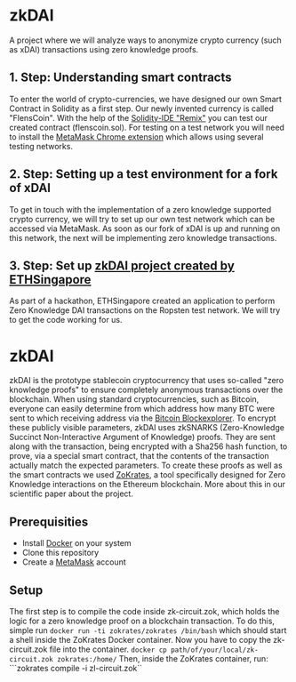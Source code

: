 # zkDAI
A project where we will analyze ways to anonymize crypto currency (such as xDAI) transactions using zero knowledge proofs.

## 1. Step: Understanding smart contracts

To enter the world of crypto-currencies, we have designed our own Smart Contract in Solidity as a first step. 
Our newly invented currency is called "FlensCoin". 
With the help of the [Solidity-IDE "Remix"](https://remix.ethereum.org/) you can test our created contract (flenscoin.sol).
For testing on a test network you will need to install the [MetaMask Chrome extension](metamask.io) which allows using several testing networks.

## 2. Step: Setting up a test environment for a fork of xDAI

To get in touch with the implementation of a zero knowledge supported crypto currency, we will try to set up our own test network which can be accessed via MetaMask. As soon as our fork of xDAI is up and running on this network, the next will be implementing zero knowledge transactions.

## 3. Step: Set up [zkDAI project created by ETHSingapore](https://github.com/atvanguard/ethsingapore-zk-dai)

As part of a hackathon, ETHSingapore created an application to perform Zero Knowledge DAI transactions on the Ropsten test network. We will try to get the code working for us.


# zkDAI

zkDAI is the prototype stablecoin cryptocurrency that uses so-called "zero knowledge proofs" to ensure completely anonymous transactions over the blockchain. When using standard cryptocurrencies, such as Bitcoin, everyone can easily determine from which address how many BTC were sent to which receiving address via the [Bitcoin Blockexplorer](https://www.blockchain.com/de/explorer). To encrypt these publicly visible parameters, zkDAI uses zkSNARKS (Zero-Knowledge Succinct Non-Interactive Argument of Knowledge) proofs. They are sent along with the transaction, being encrypted with a Sha256 hash function, to prove, via a special smart contract, that the contents of the transaction actually match the expected parameters. To create these proofs as well as the smart contracts we used [ZoKrates](https://zokrates.github.io), a tool specifically designed for Zero Knowledge interactions on the Ethereum blockchain.
More about this in our scientific paper about the project. 

## Prerequisities

- Install [Docker](https://docs.docker.com/get-docker/) on your system 
- Clone this repository
- Create a [MetaMask](https://metamask.io/) account

## Setup

The first step is to compile the code inside zk-circuit.zok, which holds the logic for a zero knowledge proof on a blockchain transaction. To do this, simple run ```docker run -ti zokrates/zokrates /bin/bash```
which should start a shell inside the ZoKrates Docker container. Now you have to copy the zk-circuit.zok file into the container.
```docker cp path/of/your/local/zk-circuit.zok zokrates:/home/```
Then, inside the ZoKrates container, run:
```zokrates compile -i zl-circuit.zok``

